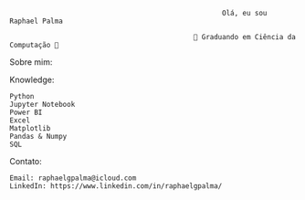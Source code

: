                                                         Olá, eu sou Raphael Palma 

                                                 🚀 Graduando em Ciência da Computação 🚀



Sobre mim:

Knowledge:

    Python
    Jupyter Notebook
    Power BI
    Excel
    Matplotlib
    Pandas & Numpy
    SQL

Contato:

    Email: raphaelgpalma@icloud.com
    LinkedIn: https://www.linkedin.com/in/raphaelgpalma/
    



